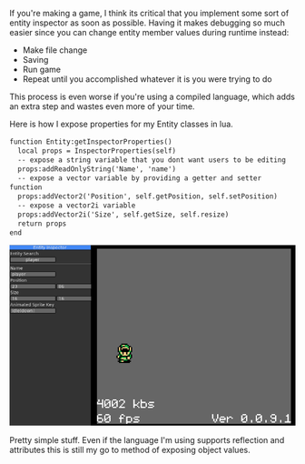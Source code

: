 ---
---
If you're making a game, I think its critical that you implement some sort of entity inspector as soon as possible. Having it makes debugging so much easier since you can change entity member values during runtime instead:

* Make file change
* Saving
* Run game
* Repeat until you accomplished whatever it is you were trying to do    

This process is even worse if you're using a compiled language, which adds an extra step and wastes even more of your time.

Here is how I expose properties for my Entity classes in lua.
~~~
function Entity:getInspectorProperties()
  local props = InspectorProperties(self)
  -- expose a string variable that you dont want users to be editing
  props:addReadOnlyString('Name', 'name')
  -- expose a vector variable by providing a getter and setter function
  props:addVector2('Position', self.getPosition, self.setPosition)
  -- expose a vector2i variable
  props:addVector2i('Size', self.getSize, self.resize)
  return props
end
~~~

![Entity Inspector in game screenshot](/assets/images/entity_inspector.png)  

Pretty simple stuff. Even if the language I'm using supports reflection and attributes this is still my 
go to method of exposing object values.